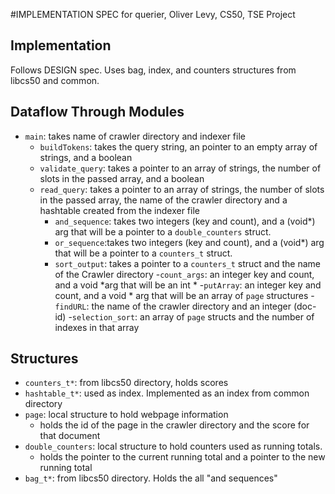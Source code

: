 #IMPLEMENTATION SPEC for querier, Oliver Levy, CS50, TSE Project

## Implementation
Follows DESIGN spec. Uses bag, index, and counters structures from libcs50 and common.

## Dataflow Through Modules
 - `main`: takes name of crawler directory and indexer file
 	- `buildTokens`: takes the query string, an pointer to an empty array of strings, and a boolean
 	- `validate_query`: takes a pointer to an array of strings, the number of slots in the passed array, and a boolean
 	- `read_query`:   takes a pointer to an array of strings, the number of slots in the passed array, the name of the crawler directory and  a hashtable created from the indexer file
		- `and_sequence`: takes two integers (key and count), and a (void*) arg that will be a pointer to a `double_counters` struct.
		- `or_sequence`:takes two integers (key and count), and a (void*) arg that will be a pointer to a `counters_t` struct.
		- `sort_output`: takes a pointer to a `counters_t` struct and the name of the Crawler directory
			-`count_args`: an integer key and count, and a void *arg that will be an int *
			-`putArray`: an integer key and count, and a void * arg that will be an array of `page` structures
			-`findURL`: the name of the crawler directory and an integer (doc-id)
			-`selection_sort`: an array of `page` structs and the number of indexes in that array 

## Structures
 - `counters_t*`: from libcs50 directory, holds scores
 - `hashtable_t*`: used as index. Implemented as an index from common directory
 - `page`: local structure to hold webpage information 
	- holds the id of the page in the crawler directory and the score for that document
 - `double_counters`: local structure to hold counters used as running totals.
	- holds the pointer to the current running total and a pointer to the new running total
 - `bag_t*`: from libcs50 directory. Holds the all "and sequences"
